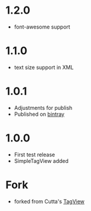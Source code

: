 # 1.2.0
* font-awesome support

# 1.1.0
* text size support in XML

# 1.0.1
* Adjustments for publish
* Published on [bintray](https://bintray.com/shineangelic/maven/SimpleTagView/view#)

# 1.0.0
* First test release
* SimpleTagView added

# Fork
* forked from Cutta's [TagView](https://github.com/Cutta/TagView/)